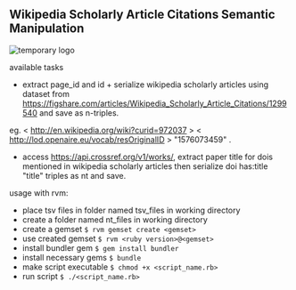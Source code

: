 ## Wikipedia Scholarly Article Citations Semantic Manipulation
![temporary logo](https://bt-strike.s3-us-west-2.amazonaws.com/images/ruby.gif "bt-strike temporary logo")

available tasks
* extract page_id and id + serialize wikipedia scholarly articles using dataset from https://figshare.com/articles/Wikipedia_Scholarly_Article_Citations/1299540 and save as n-triples.

eg. < http://en.wikipedia.org/wiki?curid=972037 > < http://lod.openaire.eu/vocab/resOriginalID > "1576073459" .

* access https://api.crossref.org/v1/works/, extract paper title for dois mentioned in wikipedia scholarly articles then serialize doi has:title "title" triples as nt and save.

usage with rvm:
* place tsv files in folder named tsv_files in working directory
* create a folder named nt_files in working directory
* create a gemset
`$ rvm gemset create <gemset>`
* use created gemset
`$ rvm <ruby version>@<gemset>`
* install bundler gem
`$ gem install bundler`
* install necessary gems
`$ bundle`
* make script executable
`$ chmod +x <script_name.rb>`
* run script
`$ ./<script_name.rb>`
